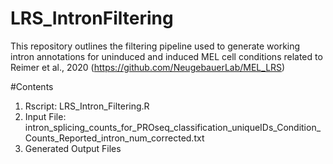 # LRS_IntronFiltering
This repository outlines the filtering pipeline used to generate working intron annotations for uninduced and induced MEL cell conditions related to Reimer et al., 2020 (https://github.com/NeugebauerLab/MEL_LRS) 

#Contents 
1. Rscript: LRS_Intron_Filtering.R
2. Input File: intron_splicing_counts_for_PROseq_classification_uniqueIDs_Condition_Counts_Reported_intron_num_corrected.txt
3. Generated Output Files 
 

